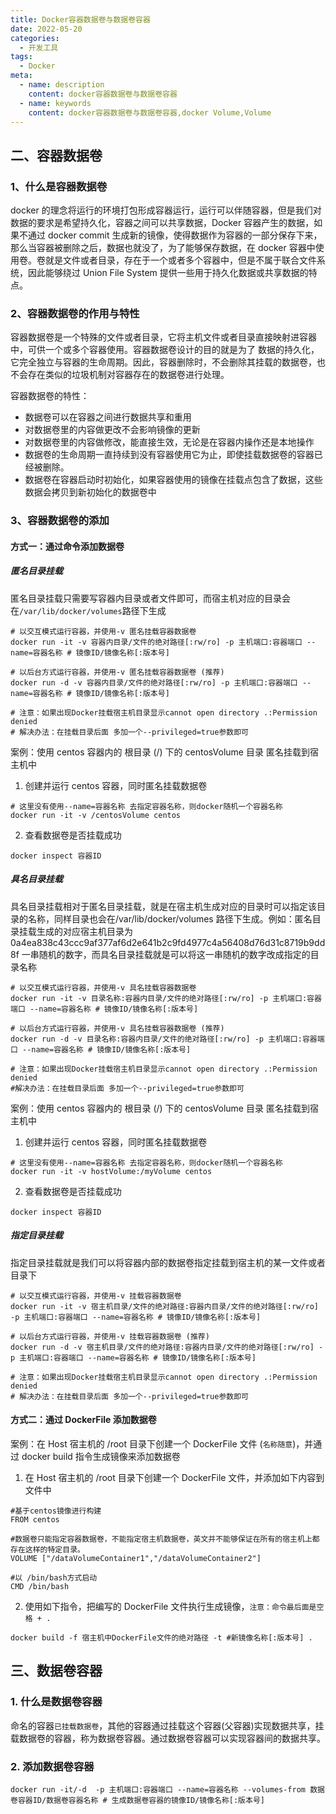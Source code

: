 ```yaml
---
title: Docker容器数据卷与数据卷容器
date: 2022-05-20
categories:
  - 开发工具
tags:
  - Docker
meta:
  - name: description
    content: docker容器数据卷与数据卷容器
  - name: keywords
    content: docker容器数据卷与数据卷容器,docker Volume,Volume
---
```


## 二、容器数据卷

### 1、什么是容器数据卷

docker 的理念将运行的环境打包形成容器运行，运行可以伴随容器，但是我们对数据的要求是希望持久化，容器之间可以共享数据，Docker 容器产生的数据，如果不通过 docker commit 生成新的镜像，使得数据作为容器的一部分保存下来，那么当容器被删除之后，数据也就没了，为了能够保存数据，在 docker 容器中使用卷。卷就是文件或者目录，存在于一个或者多个容器中，但是不属于联合文件系统，因此能够绕过 Union File System 提供一些用于持久化数据或共享数据的特点。

### 2、容器数据卷的作用与特性

容器数据卷是一个特殊的文件或者目录，它将主机文件或者目录直接映射进容器中，可供一个或多个容器使用。容器数据卷设计的目的就是为了 数据的持久化，它完全独立与容器的生命周期。因此，容器删除时，不会删除其挂载的数据卷，也不会存在类似的垃圾机制对容器存在的数据卷进行处理。

容器数据卷的特性：

- 数据卷可以在容器之间进行数据共享和重用
- 对数据卷里的内容做更改不会影响镜像的更新
- 对数据卷里的内容做修改，能直接生效，无论是在容器内操作还是本地操作
- 数据卷的生命周期一直持续到没有容器使用它为止，即使挂载数据卷的容器已经被删除。
- 数据卷在容器启动时初始化，如果容器使用的镜像在挂载点包含了数据，这些数据会拷贝到新初始化的数据卷中

### 3、容器数据卷的添加

#### 方式一：通过命令添加数据卷

##### 匿名目录挂载

匿名目录挂载只需要写容器内目录或者文件即可，而宿主机对应的目录会在`/var/lib/docker/volumes`路径下生成

```
# 以交互模式运行容器，并使用-v 匿名挂载容器数据卷
docker run -it -v 容器内目录/文件的绝对路径[:rw/ro] -p 主机端口:容器端口 --name=容器名称 # 镜像ID/镜像名称[:版本号]

# 以后台方式运行容器，并使用-v 匿名挂载容器数据卷 (推荐)
docker run -d -v 容器内目录/文件的绝对路径[:rw/ro] -p 主机端口:容器端口 --name=容器名称 # 镜像ID/镜像名称[:版本号]

# 注意：如果出现Docker挂载宿主机目录显示cannot open directory .:Permission denied
# 解决办法：在挂载目录后面 多加一个--privileged=true参数即可
```

案例：使用 centos 容器内的 根目录 (/) 下的 centosVolume 目录 匿名挂载到宿主机中

1. 创建并运行 centos 容器，同时匿名挂载数据卷

```
# 这里没有使用--name=容器名称 去指定容器名称，则docker随机一个容器名称
docker run -it -v /centosVolume centos
```

2. 查看数据卷是否挂载成功

```
docker inspect 容器ID
```

##### 具名目录挂载

具名目录挂载相对于匿名目录挂载，就是在宿主机生成对应的目录时可以指定该目录的名称，同样目录也会在/var/lib/docker/volumes 路径下生成。例如：匿名目录挂载生成的对应宿主机目录为 0a4ea838c43ccc9af377af6d2e641b2c9fd4977c4a56408d76d31c8719b9dd8f 一串随机的数字，而具名目录挂载就是可以将这一串随机的数字改成指定的目录名称

```
# 以交互模式运行容器，并使用-v 具名挂载容器数据卷
docker run -it -v 目录名称:容器内目录/文件的绝对路径[:rw/ro] -p 主机端口:容器端口 --name=容器名称 # 镜像ID/镜像名称[:版本号]

# 以后台方式运行容器，并使用-v 具名挂载容器数据卷 (推荐)
docker run -d -v 目录名称:容器内目录/文件的绝对路径[:rw/ro] -p 主机端口:容器端口 --name=容器名称 # 镜像ID/镜像名称[:版本号]

# 注意：如果出现Docker挂载宿主机目录显示cannot open directory .:Permission denied
#解决办法：在挂载目录后面 多加一个--privileged=true参数即可
```

案例：使用 centos 容器内的 根目录 (/) 下的 centosVolume 目录 匿名挂载到宿主机中

1. 创建并运行 centos 容器，同时匿名挂载数据卷

```
# 这里没有使用--name=容器名称 去指定容器名称，则docker随机一个容器名称
docker run -it -v hostVolume:/myVolume centos
```

2. 查看数据卷是否挂载成功

```
docker inspect 容器ID
```

##### 指定目录挂载

指定目录挂载就是我们可以将容器内部的数据卷指定挂载到宿主机的某一文件或者目录下

```
# 以交互模式运行容器，并使用-v 挂载容器数据卷
docker run -it -v 宿主机目录/文件的绝对路径:容器内目录/文件的绝对路径[:rw/ro] -p 主机端口:容器端口 --name=容器名称 # 镜像ID/镜像名称[:版本号]

# 以后台方式运行容器，并使用-v 挂载容器数据卷 (推荐)
docker run -d -v 宿主机目录/文件的绝对路径:容器内目录/文件的绝对路径[:rw/ro] -p 主机端口:容器端口 --name=容器名称 # 镜像ID/镜像名称[:版本号]

# 注意：如果出现Docker挂载宿主机目录显示cannot open directory .:Permission denied
# 解决办法：在挂载目录后面 多加一个--privileged=true参数即可
```

#### 方式二：通过 DockerFile 添加数据卷

案例：在 Host 宿主机的 /root 目录下创建一个 DockerFile 文件 (`名称随意`)，并通过 docker build 指令生成镜像来添加数据卷

1. 在 Host 宿主机的 /root 目录下创建一个 DockerFile 文件，并添加如下内容到文件中

```
#基于centos镜像进行构建
FROM centos

#数据卷只能指定容器数据卷，不能指定宿主机数据卷，英文并不能够保证在所有的宿主机上都存在这样的特定目录。
VOLUME ["/dataVolumeContainer1","/dataVolumeContainer2"]

#以 /bin/bash方式启动
CMD /bin/bash
```

2. 使用如下指令，把编写的 DockerFile 文件执行生成镜像，`注意：命令最后面是空格 + .`

```
docker build -f 宿主机中DockerFile文件的绝对路径 -t #新镜像名称[:版本号] .
```

## 三、数据卷容器

### 1. 什么是数据卷容器

命名的容器`已挂载数据卷`，其他的容器通过挂载这个容器(父容器)实现数据共享，挂载数据卷的容器，称为数据卷容器。通过数据卷容器可以实现容器间的数据共享。

### 2. 添加数据卷容器

```
docker run -it/-d  -p 主机端口:容器端口 --name=容器名称 --volumes-from 数据卷容器ID/数据卷容器名称 # 生成数据卷容器的镜像ID/镜像名称[:版本号]
```
